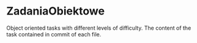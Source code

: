 # ZadaniaObiektowe

Object oriented tasks with different levels of difficulty. The content of the task contained in commit of each file.
